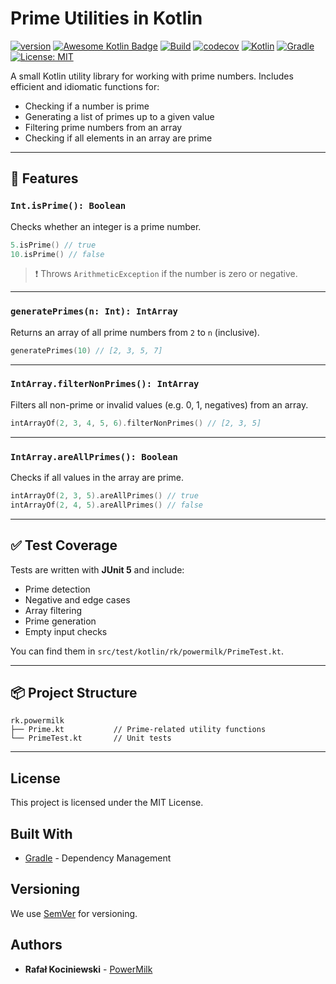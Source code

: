 # Prime Utilities in Kotlin

[![version](https://img.shields.io/badge/version-1.0.1-yellow.svg)](https://semver.org)
[![Awesome Kotlin Badge](https://kotlin.link/awesome-kotlin.svg)](https://github.com/KotlinBy/awesome-kotlin)
[![Build](https://github.com/rkociniewski/prime-checker/actions/workflows/main.yml/badge.svg)](https://github.com/rkociniewski/prime-checker/actions/workflows/main.yml)
[![codecov](https://codecov.io/gh/rkociniewski/prime-checker/branch/main/graph/badge.svg)](https://codecov.io/gh/rkociniewski/prime-checker)
[![Kotlin](https://img.shields.io/badge/Kotlin-2.1.21-blueviolet?logo=kotlin)](https://kotlinlang.org/)
[![Gradle](https://img.shields.io/badge/Gradle-8.14.1-blue?logo=gradle)](https://gradle.org/)
[![License: MIT](https://img.shields.io/badge/License-MIT-greem.svg)](https://opensource.org/licenses/MIT)

A small Kotlin utility library for working with prime numbers. Includes efficient and idiomatic functions for:

- Checking if a number is prime
- Generating a list of primes up to a given value
- Filtering prime numbers from an array
- Checking if all elements in an array are prime

---

## 🔧 Features

### `Int.isPrime(): Boolean`

Checks whether an integer is a prime number.

```kotlin
5.isPrime() // true
10.isPrime() // false
````

> ❗ Throws `ArithmeticException` if the number is zero or negative.

---

### `generatePrimes(n: Int): IntArray`

Returns an array of all prime numbers from `2` to `n` (inclusive).

```kotlin
generatePrimes(10) // [2, 3, 5, 7]
```

---

### `IntArray.filterNonPrimes(): IntArray`

Filters all non-prime or invalid values (e.g. 0, 1, negatives) from an array.

```kotlin
intArrayOf(2, 3, 4, 5, 6).filterNonPrimes() // [2, 3, 5]
```

---

### `IntArray.areAllPrimes(): Boolean`

Checks if all values in the array are prime.

```kotlin
intArrayOf(2, 3, 5).areAllPrimes() // true
intArrayOf(2, 4, 5).areAllPrimes() // false
```

---

## ✅ Test Coverage

Tests are written with **JUnit 5** and include:

* Prime detection
* Negative and edge cases
* Array filtering
* Prime generation
* Empty input checks

You can find them in `src/test/kotlin/rk/powermilk/PrimeTest.kt`.

---

## 📦 Project Structure

```
rk.powermilk
├── Prime.kt           // Prime-related utility functions
└── PrimeTest.kt       // Unit tests
```

---

## License

This project is licensed under the MIT License.

## Built With

* [Gradle](https://gradle.org/) - Dependency Management

## Versioning

We use [SemVer](http://semver.org/) for versioning.

## Authors

* **Rafał Kociniewski** - [PowerMilk](https://github.com/rkociniewski)
